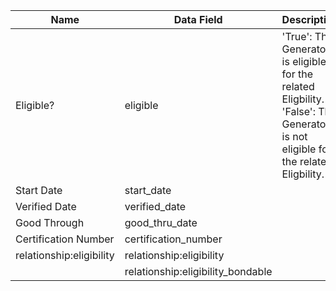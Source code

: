 | Name                                  | Data Field                | Description |
|---------------------------------------|---------------------------|-------------|
|Eligible?|eligible|'True': This Generator is eligible for the related Eligbility. <br> 'False': This Generator is not eligible for the related Eligbility.|
|Start Date|start_date||
|Verified Date|verified_date||
|Good Through|good_thru_date||
|Certification Number|certification_number||
|relationship:eligibility|relationship:eligibility||
||relationship:eligibility_bondable||

